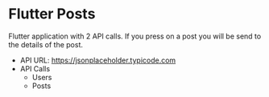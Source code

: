 # Flutter Posts
Flutter application with 2 API calls.
If you press on a post you will be send to the details of the post.

- API URL: https://jsonplaceholder.typicode.com
- API Calls
    - Users
    - Posts


